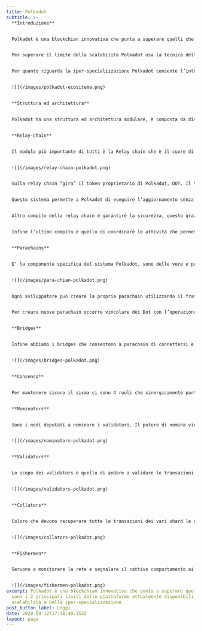 ```yaml
---
title: Polkadot
subtitle: >-
  **Introduzione**


  Polkadot è una blockchian innovativa che punta a superare quelli che sono i 2 principali limiti delle piattaforme attualmente disponibili, quindi scalabilità e della iper-specializzazione.


  Per superare il limite della scalabilità Polkadot usa la tecnica dello sharding ovvero divide la blockchain in tanti frammenti che vengono coordinati da una blockchain centrale che il compito di mettere assieme tutti i pezzi e di conseguenza va a smistare la gravosità del compito in diverse parti, di conseguenza aumenta in maniera esponenziale il numero di operazione che può compiere.


  Per quanto riguarda la iper-specializzazione Polkadot consente l’interoperabilità di più blockchian in modo che più blockchian specializzate possano interagire e cooperare per creare un ecosistema estremamente vasto.


  ![](/images/polkadot-ecositema.png)


  **Struttura ed architettura**


  Polkadot ha una struttura ed architettura modulare, è composta da diverse componenti che si ripetono e che lavorano sinergicamente tra loro.


  **Relay-chain**


  Il modulo più importante di tutti è la Relay chain che è il cuore di Polkadot, responsabile della sicurezza condivisa, del consenso e dell’interoperabilità cross-chain della rete.


  ![](/images/relay-chain-polkadot.png)


  Sulla relay chain “gira” il token proprietario di Polkadot, DOT. Il token Dot serve innanzitutto per la governance, gli holder del token sono incentivati a votare e/o proporre nuove modifiche per far evolvere l’ecosistema.


  Questo sistema permette a Polkadot di eseguire l’aggiornamento senza hard fork per integrare nuove funzionalità o correggere bug (es. diluizione della supply x 100). Il sistema quindi può aggiornarsi non appena saranno disponibili tecnologie migliori.


  Altro compito della relay chain è garantire la sicurezza, questo grazie ad un algoritmo di consenso proprietario (una sorta di proof of stake)


  Infine l’ultimo compito è quello di coordinare le attività che permettono l’interoperabilità delle diverse chain, che significa sia coordinare le blockchain native di polkadot (parachian) o blockchian esterne come quelle di ethereum.


  **Parachains**


  E’ la componente specifica del sistema Polkadot, sono delle vere e proprie blockchain sviluppate all’interno del sistema polkadot, ognuna di esse ha il suo token (è una blockchain a se ed è deputata a fare qualcosa di specifico e particolare).


  ![](/images/para-chian-polkadot.png)


  Ogni sviluppatore può creare la propria parachain utilizzando il framework Substrate ed essa poi si integrerà con le altre e alla blockchain esterne grazie alla relaychain.


  Per creare nuove parachain occorre vincolare dei Dot con l’operazione denominata Bonding, questo al fine di evitare la creazione di eccessive parachain superflue (l’operazione rende costoso avere una parachain), una volta che si decide di ritirare una parachain si svincolano i token Dot


  **Bridges**


  Infine abbiamo i bridges che consentono a parachain di connettersi e comunicare con reti esterne come Ethereum o Bitcoin, consentono di collegare il mondo Polkadot con le blockchain esterne, anch’esse sono delle blockchain con un token proprio (es Darwinia )


  ![](/images/bridges-polkadot.png)


  **Consenso**


  Per mantenere sicuro il sisma ci sono 4 ruoli che sinergicamente partecipano a questo scopo, Nominators, Validators, Collators e Fishermen


  **Nominators**


  Sono i nodi deputati a nominare i validatori. Il potere di nomina viene acquisti facendo staking del token Dot


  ![](/images/nominators-polkadot.png)


  **Validators**


  Lo scopo dei validators è quello di andare a validare le transazioni ed i blocchi della blockchian, anche i validatori dovranno essere token holder e dovranno fare staking in misura maggiore dei nominators.


  ![](/images/validators-polkadot.png)


  **Collators**


  Coloro che devono recuperare tutte le transazioni dei vari shard le elaborano producono delle prove (proofs) e queste vengono passate ai validators per la validazione stessa


  ![](/images/collators-polkadot.png)


  **Fishermen**


  Servono a monitorare la rete e segnalare il cattivo comportamento ai validatori, la penitenza per il comportamento scorretto può arrivare anche allo slashing ciò alla perdita dei Dot che vengono vincolati al noto affinchè questo possa compiere il suo dovere. Questo ruolo può essere svolto sia dai full node delle parachain che dai collators.


  ![](/images/fishermen-polkadot.png)
excerpt: Polkadot è una blockchian innovativa che punta a superare quelli che
  sono i 2 principali limiti delle piattaforme attualmente disponibili, quindi
  scalabilità e della iper-specializzazione.
post_button_label: Leggi
date: 2020-09-12T17:18:40.153Z
layout: page
---
```

